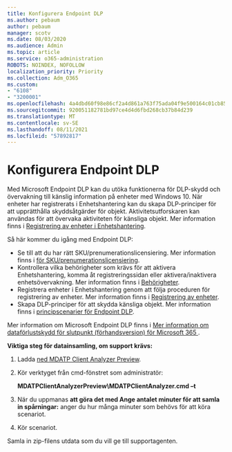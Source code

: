 ```yaml
---
title: Konfigurera Endpoint DLP
ms.author: pebaum
author: pebaum
manager: scotv
ms.date: 08/03/2020
ms.audience: Admin
ms.topic: article
ms.service: o365-administration
ROBOTS: NOINDEX, NOFOLLOW
localization_priority: Priority
ms.collection: Adm_O365
ms.custom:
- "6108"
- "3200001"
ms.openlocfilehash: 4a4dbd60f98e86cf2a4d861a763f75ada04f9e500164c01cb858a1537148a62f
ms.sourcegitcommit: 920051182781bd97ce4d4d6fbd268cb37b84d239
ms.translationtype: MT
ms.contentlocale: sv-SE
ms.lasthandoff: 08/11/2021
ms.locfileid: "57892817"
---
```

# <a name="configure-endpoint-dlp"></a>Konfigurera Endpoint DLP

Med Microsoft Endpoint DLP kan du utöka funktionerna för DLP-skydd och övervakning till känslig information på enheter med Windows 10. När enheter har registrerats i Enhetshantering kan du skapa DLP-principer för att upprätthålla skyddsåtgärder för objekt. Aktivitetsutforskaren kan användas för att övervaka aktiviteten för känsliga objekt. Mer information finns i [Registrering av enheter i Enhetshantering](https://docs.microsoft.com/microsoft-365/compliance/endpoint-dlp-getting-started#onboarding-devices-into-device-management).  

Så här kommer du igång med Endpoint DLP:

- Se till att du har rätt SKU/prenumerationslicensiering. Mer information finns i [för SKU/prenumerationslicensiering](https://docs.microsoft.com/microsoft-365/compliance/endpoint-dlp-getting-started#skusubscriptions-licensing).
- Kontrollera vilka behörigheter som krävs för att aktivera Enhetshantering, komma åt registreringssidan eller aktivera/inaktivera enhetsövervakning. Mer information finns i [Behörigheter](https://docs.microsoft.com/microsoft-365/compliance/endpoint-dlp-getting-started#permissions).
- Registrera enheter i Enhetshantering genom att följa proceduren för registrering av enheter. Mer information finns i [Registrering av enheter](https://docs.microsoft.com/microsoft-365/compliance/endpoint-dlp-getting-started#onboarding-devices). 
- Skapa DLP-principer för att skydda känsliga objekt. Mer information finns i [principscenarier för Endpoint DLP](https://docs.microsoft.com/microsoft-365/compliance/endpoint-dlp-using?view=o365-worldwide#endpoint-dlp-policy-scenarios).

Mer information om Microsoft Endpoint DLP finns i [Mer information om dataförlustskydd för slutpunkt (förhandsversion) för Microsoft 365 ](https://docs.microsoft.com/microsoft-365/compliance/endpoint-dlp-learn-about).

**Viktiga steg för datainsamling, om support krävs:**

1. Ladda [ned MDATP Client Analyzer Preview](https://aka.ms/betamdatpanalyzer).
1. Kör verktyget från cmd-fönstret som administratör:

    **MDATPClientAnalyzerPreview\MDATPClientAnalyzer.cmd –t**

1. När du uppmanas **att göra det med Ange antalet minuter för att samla in spårningar:** anger du hur många minuter som behövs för att köra scenariot.
1. Kör scenariot.

Samla in zip-filens utdata som du vill ge till supportagenten.
